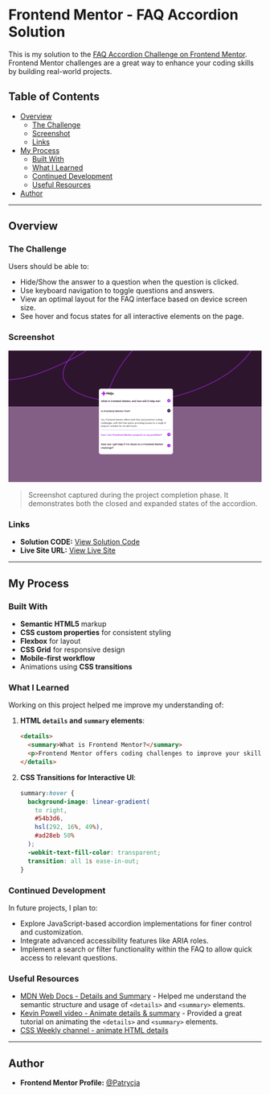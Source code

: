 # Frontend Mentor - FAQ Accordion Solution

This is my solution to the [FAQ Accordion Challenge on Frontend Mentor](https://www.frontendmentor.io/challenges/faq-accordion-wyfFdeBwBz). Frontend Mentor challenges are a great way to enhance your coding skills by building real-world projects.

## Table of Contents

- [Overview](#overview)
  - [The Challenge](#the-challenge)
  - [Screenshot](#screenshot)
  - [Links](#links)
- [My Process](#my-process)
  - [Built With](#built-with)
  - [What I Learned](#what-i-learned)
  - [Continued Development](#continued-development)
  - [Useful Resources](#useful-resources)
- [Author](#author)

---

## Overview

### The Challenge

Users should be able to:

- Hide/Show the answer to a question when the question is clicked.
- Use keyboard navigation to toggle questions and answers.
- View an optimal layout for the FAQ interface based on device screen size.
- See hover and focus states for all interactive elements on the page.

### Screenshot

![FAQ Accordion Screenshot](./assets/images/demo.png)

> Screenshot captured during the project completion phase. It demonstrates both the closed and expanded states of the accordion.

### Links

- **Solution CODE:** [View Solution Code](https://github.com/Patrycja-dz/faq_frontend_mentor)
- **Live Site URL:** [View Live Site](https://patrycja-dz.github.io/faq_frontend_mentor/)

---

## My Process

### Built With

- **Semantic HTML5** markup
- **CSS custom properties** for consistent styling
- **Flexbox** for layout
- **CSS Grid** for responsive design
- **Mobile-first workflow**
- Animations using **CSS transitions**

### What I Learned

Working on this project helped me improve my understanding of:

1. **HTML `details` and `summary` elements**:

   ```html
   <details>
     <summary>What is Frontend Mentor?</summary>
     <p>Frontend Mentor offers coding challenges to improve your skills.</p>
   </details>
   ```

2. **CSS Transitions for Interactive UI**:

   ```css
   summary:hover {
     background-image: linear-gradient(
       to right,
       #54b3d6,
       hsl(292, 16%, 49%),
       #ad28eb 50%
     );
     -webkit-text-fill-color: transparent;
     transition: all 1s ease-in-out;
   }
   ```

### Continued Development

In future projects, I plan to:

- Explore JavaScript-based accordion implementations for finer control and customization.
- Integrate advanced accessibility features like ARIA roles.
- Implement a search or filter functionality within the FAQ to allow quick access to relevant questions.

### Useful Resources

- [MDN Web Docs - Details and Summary](https://developer.mozilla.org/en-US/docs/Web/HTML/Element/details) - Helped me understand the semantic structure and usage of `<details>` and `<summary>` elements.
- [Kevin Powell video - Animate details & summary](https://www.youtube.com/watch?v=Vzj3jSUbMtI) - Provided a great tutorial on animating the `<details>` and `<summary>` elements.
- [CSS Weekly channel - animate HTML details](https://www.youtube.com/watch?v=idoaw75xjhU&t=0s)

---

## Author

- **Frontend Mentor Profile:** [@Patrycja](https://www.frontendmentor.io/profile/Patrycja-dz)
